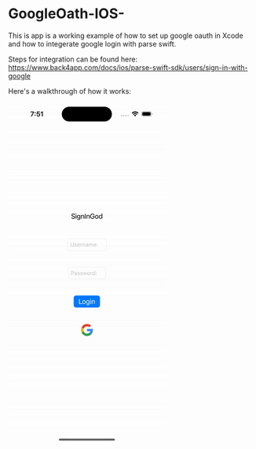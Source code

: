 # GoogleOath-IOS-
This is app is a working example of how to set up google oauth in
Xcode and how to integerate google login with parse swift.

Steps for integration can be found here: 
https://www.back4app.com/docs/ios/parse-swift-sdk/users/sign-in-with-google

Here's a walkthrough of how it works:

<img src='https://github.com/Youngphil5/GoogleOath-IOS-/blob/main/GIF/ProjectRun.gif' title='Video Walkthrough' width='' alt='Video Walkthrough' />
